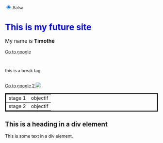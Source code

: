 
<html>



<head>

<script type="text/javascript" src="/Documents/GitHub/Java.js"></script>
<link href="C:\Users\timor\OneDrive\Documents\GitHub\R\CSS.css" rel="stylesheet">
</head>

<body>

<input type="radio" name="food" value="salsa" checked> Salsa<!-- utilisez pour cocher des choses (une seul cocher possible
alors que les checkbox peuvent etre coché séparément
input type : number/date/color/ submit 
dans les input_col placeholder/readonly-->

<h1 style="color:blue;"> This is my future site </h1>
<p style="font-size:120%;"> My name is <strong> Timothé </strong> </p>
<a href="http://www.google.com"> Go to google </a>
<!-- c est un commentaire -->

<br/> <p> this is a break tag </p>

<br/>
<a href="https://www.google.com"> Go to google 2 <img src="https://f.hellowork.com/blogdumoderateur/2013/10/google-logo.png"/></a>



<table border="1" style="border:solid;">
<tr>
<td> stage 1 </td> <td> objectif </td>
</tr>
<tr>
<td> stage 2 </td> <td> objectif </td>
</tr>
</table>

<div class="gauche">
  <h2>This is a heading in a div element</h2>
  <p>This is some text in a div element.</p>
</div>

</body>







</html>
